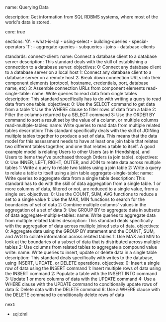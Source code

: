name: Querying Data

description: Get information from SQL RDBMS systems, where most of the world's data is stored.

core: true

sections:
  '0':
    - what-is-sql
    - using-select
    - building-queries
    - special-operators
  '1':
    - aggregate-queries
    - subqueries
    - joins
    - database-clients

standards:
  connect-client:
    name: Connect a database client to a database server
    description: This standard deals with the skill of establishing a connection to a database server.
    objectives:
      0: Connect any database client to a database server on a local host
      1: Connect any database client to a database server on a remote host
      2: Break down connection URLs into their component elements (protocol, hostname, credentials, port, database name, etc)
      3: Assemble connection URLs from component elements
  read-single-table:
    name: Write queries to read data from single tables
    description: This standard specifically has to do with writing a query to read data from one table.
    objectives:
      0: Use the SELECT command to get data from a table
      1: Use the WHERE clause to filter rows of data from a table
      2: Filter the columns returned by a SELECT command
      3: Use the ORDER BY command to sort a result set by the value of a column, or multiple columns
  read-multiple-tables:
    name: Write queries to read data from multiple related tables
    description: This standard specifically deals with the skill of JOINing multiple tables together to produce a set of data. This means that the data model for this assessment needs to have at least one join table that relates two different tables together, and one that relates a table to itself. A good example model is relating Users to other Users (as in friendships), and Users to Items they've purchased through Orders (a join table).
    objectives:
      0: Use INNER, LEFT, RIGHT, OUTER, and JOIN to relate data across multiple tables
      1: Write a query to relate two tables using a join table
      2: Write a query to relate a table to itself using a join table
  aggregate-single-table:
    name: Write queries to aggregate data from a single table
    description: This standard has to do with the skill of data aggregation from a single table. 1 or more columns of data, filtered or not, are reduced to a single value, from a single set.
    objectives:
      0: Use the COUNT, SUM, AVG functions to reduce a set to a single value
      1: Use the MAX, MIN functions to search for the boundaries of set of data
      2: Combine multiple columns' values in the aggregation of a set of data
      3: Use GROUP BY to aggregate data in subsets of data
  aggregate-multiple-tables:
    name: Write queries to aggregate data from multiple related tables
    description: This standard deals specifically with the aggregation of data across multiple joined sets of data.
    objectives:
      0: Aggregate data using the GROUP BY statement and the COUNT, SUM, and AVG to collate information across related tables
      1: Use MAX and MIN to look at the boundaries of a subset of data that is distributed across multiple tables
      2: Use columns from related tables to aggregate a compound value
  write:
    name: Write queries to insert, update or delete data in a single table
    description: This standard deals specifically with writes to the database, using INSERT, UPDATE, or DELETE operations.
    objectives:
      0: Insert a single row of data using the INSERT command
      1: Insert multiple rows of data using the INSERT command
      2: Populate a table with the INSERT INTO command
      3: Update 1 or more columns of data with the UPDATE command
      4: Use a WHERE clause with the UPDATE command to conditionally update rows of data
      5: Delete data with the DELETE command
      6: Use a WHERE clause with the DELETE command to conditionally delete rows of data

next:
  - sql:dml
